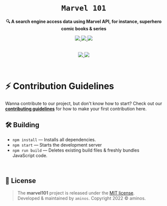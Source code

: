 
<h1 align="center"><code>Marvel 101</code></h1>
<p align="center">
    <strong>🔍 A search engine access data using Marvel API, for instance, superhero comic books & series</strong>
</p>
<p align="center">
    <a href="https://github.com/aminoxix/marvel101/graphs/contributors">
        <img src="https://img.shields.io/github/contributors/aminoxix/marvel101?style=flat-square">
    </a>
    <a href="https://github.com/aminoxix/marvel101/issues">
        <img src="https://img.shields.io/github/issues-raw/aminoxix/marvel101?label=issues&style=flat-square">
    </a>
    <a href="https://github.com/aminoxix/marvel101/commits/main">
        <img src="https://img.shields.io/github/last-commit/aminoxix/marvel101.svg?style=flat-square">
    </a>
    <br />
    <br />
    <br />
    <a href="https://github.com/aminoxix/marvel101">
        <img src="https://user-images.githubusercontent.com/75872316/212346641-d9d9b258-aedf-4d0a-8854-2eafa81726d3.png">
    </a> <a href="https://github.com/aminoxix/marvel101">
        <img src="https://user-images.githubusercontent.com/75872316/212346792-81be388f-07f4-4465-a0df-1c3571602046.png">
    </a>
</p>
<br>

# ⚡️ Contribution Guidelines

Wanna contribute to our project, but don't know how to start? Check out our [**contributing guidelines**](https://github.com/aminoxix/marvel101/blob/main/CONTRIBUTING.md) for how to make your first contribution here.

## 🛠 Building

* `npm install` — Installs all dependencies.
* `npm start` — Starts the development server
* `npm run build` — Deletes existing build files & freshly bundles JavaScript code.

<br />

## 📰 License

> The **marvel101** project is released under the [MIT license](https://github.com/aminoxix/marvel101/blob/main/LICENSE). <br> Developed &amp; maintained by `aminos`. Copyright 2022 © aminos.
